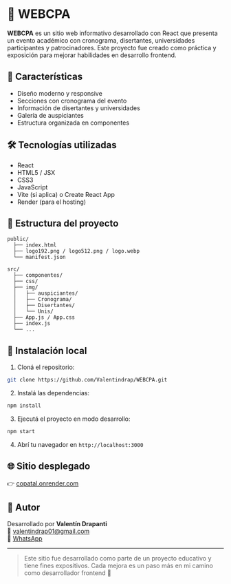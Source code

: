 # 🧠 WEBCPA

**WEBCPA** es un sitio web informativo desarrollado con React que presenta un evento académico con cronograma, disertantes, universidades participantes y patrocinadores. Este proyecto fue creado como práctica y exposición para mejorar habilidades en desarrollo frontend.

## 🚀 Características

- Diseño moderno y responsive
- Secciones con cronograma del evento
- Información de disertantes y universidades
- Galería de auspiciantes
- Estructura organizada en componentes

## 🛠️ Tecnologías utilizadas

- React
- HTML5 / JSX
- CSS3
- JavaScript
- Vite (si aplica) o Create React App
- Render (para el hosting)

## 📂 Estructura del proyecto

```
public/
  ├── index.html
  ├── logo192.png / logo512.png / logo.webp
  └── manifest.json

src/
  ├── componentes/
  ├── css/
  ├── img/
  │   ├── auspiciantes/
  │   ├── Cronograma/
  │   ├── Disertantes/
  │   └── Unis/
  ├── App.js / App.css
  ├── index.js
  └── ...
```

## 🧪 Instalación local

1. Cloná el repositorio:

```bash
git clone https://github.com/Valentindrap/WEBCPA.git
```

2. Instalá las dependencias:

```bash
npm install
```

3. Ejecutá el proyecto en modo desarrollo:

```bash
npm start
```

4. Abrí tu navegador en `http://localhost:3000`

## 🌐 Sitio desplegado

👉 [copatal.onrender.com](https://copatal.onrender.com)

## 👤 Autor

Desarrollado por **Valentín Drapanti**  
📧 [valentindrap01@gmail.com](mailto:valentindrap01@gmail.com)  
📱 [WhatsApp](https://wa.me/542302354403)

---

> Este sitio fue desarrollado como parte de un proyecto educativo y tiene fines expositivos. Cada mejora es un paso más en mi camino como desarrollador frontend 🚀
